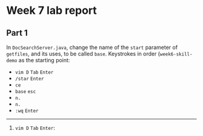 # Week 7 lab report
## Part 1
In `DocSearchServer.java`, change the name of the `start` parameter of `getfiles`, and its uses, to be called `base`.
Keystrokes in order (`week6-skill-demo` as the starting point:
* `vim D` `Tab` `Enter`
*  `/star` `Enter`
*  `ce`
*  `base` `esc`
*  `n.`
*  `n.`
*  `:wq` `Enter`
---
1. `vim D` `Tab` `Enter`:
